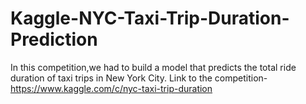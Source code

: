 # Kaggle-NYC-Taxi-Trip-Duration-Prediction

In this competition,we had to build a model that predicts the total ride duration of taxi trips in New York City. 
Link to the competition- https://www.kaggle.com/c/nyc-taxi-trip-duration

